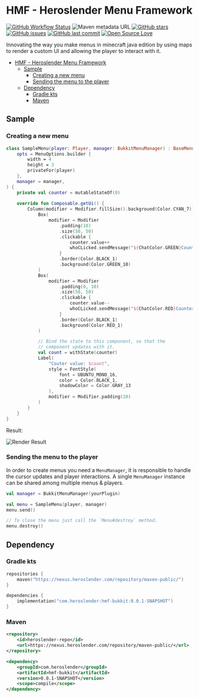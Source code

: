 # HMF - Heroslender Menu Framework

[![GitHub Workflow Status](https://img.shields.io/github/workflow/status/heroslender/menu-framework/Build?label=Build&logo=GitHub)](https://github.com/heroslender/menu-framework/actions/workflows/build.yml)
![Maven metadata URL](https://img.shields.io/maven-metadata/v?label=Version&metadataUrl=https%3A%2F%2Fnexus.heroslender.com%2Frepository%2Fmaven-snapshots%2Fcom%2Fheroslender%2Fhmf-bukkit%2Fmaven-metadata.xml)
[![GitHub stars](https://img.shields.io/github/stars/heroslender/menu-framework.svg?label=Stars)](https://github.com/heroslender/menu-framework/stargazers)
[![GitHub issues](https://img.shields.io/github/issues-raw/heroslender/menu-framework.svg?label=Issues)](https://github.com/heroslender/menu-framework/issues)
[![GitHub last commit](https://img.shields.io/github/last-commit/heroslender/menu-framework.svg?label=Last%20Commit)](https://github.com/heroslender/menu-framework/commit)
[![Open Source Love](https://badges.frapsoft.com/os/v2/open-source.png?v=103)](https://github.com/ellerbrock/open-source-badges/)

Innovating the way you make menus in minecraft java edition by using maps to render a custom UI and allowing the 
player to interact with it.

- [HMF - Heroslender Menu Framework](#hmf---heroslender-menu-framework)
    - [Sample](#sample)
        - [Creating a new menu](#creating-a-new-menu)
        - [Sending the menu to the player](#sending-the-menu-to-the-player)
    - [Dependency](#dependency)
        - [Gradle kts](#gradle-kts)
        - [Maven](#maven)

## Sample

### Creating a new menu

```kotlin
class SampleMenu(player: Player, manager: BukkitMenuManager) : BaseMenu(
    opts = MenuOptions.builder {
        width = 4
        height = 3
        privateFor(player)
    },
    manager = manager,
) {
    private val counter = mutableStateOf(0)
    
    override fun Composable.getUi() {
        Column(modifier = Modifier.fillSize().background(Color.CYAN_7)) {
            Box(
                modifier = Modifier
                    .padding(10)
                    .size(50, 50)
                    .clickable {
                        counter.value++
                        whoCLicked.sendMessage("${ChatColor.GREEN}Counter incremented to ${counter.value}!")
                    }
                    .border(Color.BLACK_1)
                    .background(Color.GREEN_10)
            )
            Box(
                modifier = Modifier
                    .padding(0, 10)
                    .size(50, 50)
                    .clickable {
                        counter.value--
                        whoCLicked.sendMessage("${ChatColor.RED}Counter decremented to ${counter.value}!")
                    }
                    .border(Color.BLACK_1)
                    .background(Color.RED_1)
            )

            // Bind the state to this component, so that the
            // component updates with it.
            val count = withState(counter)
            Label(
                "Couter value: $count",
                style = FontStyle(
                    font = UBUNTU_MONO_16,
                    color = Color.BLACK_1,
                    shadowColor = Color.GRAY_13
                ),
                modifier = Modifier.padding(10)
            )
        }
    }
}
```

Result: 

![Render Result](Sample/preview.png)

### Sending the menu to the player

In order to create menus you need a `MenuManager`, it is responsible to handle the cursor updates and player interactions.
A single `MenuManager` instance can be shared among multiple menus & players.

```kotlin
val manager = BukkitMenuManager(yourPlugin)

val menu = SampleMenu(player, manager)
menu.send()

// To close the menu just call the `Menu#destroy` method.
menu.destroy()
```

## Dependency

### Gradle kts

```kotlin
repositories {
    maven("https://nexus.heroslender.com/repository/maven-public/")
}

dependencies {
    implementation("com.heroslender:hmf-bukkit:0.0.1-SNAPSHOT")
}
```

### Maven

```xml
<repository>
    <id>heroslender-repo</id>
    <url>https://nexus.heroslender.com/repository/maven-public/</url>
</repository>
```

```xml
<dependency>
    <groupId>com.heroslender</groupId>
    <artifactId>hmf-bukkit</artifactId>
    <version>0.0.1-SNAPSHOT</version>
    <scope>compile</scope>
</dependency>
```
